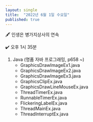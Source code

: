 ```yaml
---
layout: single
title:  "2022년 6월 1일 수요일"
published: true
---
```


🖋️ 인생은 병가지상사의 연속

✔️ 오후 1시 35분



1. Java (명품 자바 프로그래밍, p658 ~)
   - GraphicsDrawImageEx1.java
   - GraphicsDrawImageEx2.java
   - GraphicsDrawImageEx3.java
   - GraphicsClipEx.java
   - GraphicsDrawLineMouseEx.java
   - ThreadTimerEx.java
   - RunnableTimerEx.java
   - FlickeringLabelEx.java
   - ThreadMainEx.java
   - ThreadInterruptEx.java

